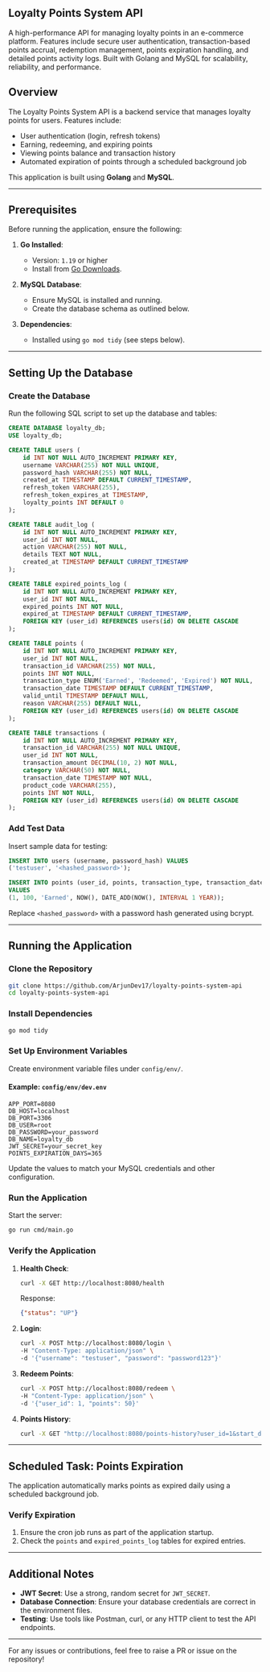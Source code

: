 ## Loyalty Points System API
A high-performance API for managing loyalty points in an e-commerce platform. Features include secure user authentication, transaction-based points accrual, redemption management, points expiration handling, and detailed points activity logs. Built with Golang and MySQL for scalability, reliability, and performance.
## Overview
The Loyalty Points System API is a backend service that manages loyalty points for users. Features include:

- User authentication (login, refresh tokens)
- Earning, redeeming, and expiring points
- Viewing points balance and transaction history
- Automated expiration of points through a scheduled background job

This application is built using **Golang** and **MySQL**.

---

## Prerequisites

Before running the application, ensure the following:

1. **Go Installed**:
   - Version: `1.19` or higher
   - Install from [Go Downloads](https://go.dev/dl/).

2. **MySQL Database**:
   - Ensure MySQL is installed and running.
   - Create the database schema as outlined below.

3. **Dependencies**:
   - Installed using `go mod tidy` (see steps below).

---

## Setting Up the Database

### Create the Database
Run the following SQL script to set up the database and tables:

```sql
CREATE DATABASE loyalty_db;
USE loyalty_db;

CREATE TABLE users (
    id INT NOT NULL AUTO_INCREMENT PRIMARY KEY,
    username VARCHAR(255) NOT NULL UNIQUE,
    password_hash VARCHAR(255) NOT NULL,
    created_at TIMESTAMP DEFAULT CURRENT_TIMESTAMP,
    refresh_token VARCHAR(255),
    refresh_token_expires_at TIMESTAMP,
    loyalty_points INT DEFAULT 0
);

CREATE TABLE audit_log (
    id INT NOT NULL AUTO_INCREMENT PRIMARY KEY,
    user_id INT NOT NULL,
    action VARCHAR(255) NOT NULL,
    details TEXT NOT NULL,
    created_at TIMESTAMP DEFAULT CURRENT_TIMESTAMP
);

CREATE TABLE expired_points_log (
    id INT NOT NULL AUTO_INCREMENT PRIMARY KEY,
    user_id INT NOT NULL,
    expired_points INT NOT NULL,
    expired_at TIMESTAMP DEFAULT CURRENT_TIMESTAMP,
    FOREIGN KEY (user_id) REFERENCES users(id) ON DELETE CASCADE
);

CREATE TABLE points (
    id INT NOT NULL AUTO_INCREMENT PRIMARY KEY,
    user_id INT NOT NULL,
    transaction_id VARCHAR(255) NOT NULL,
    points INT NOT NULL,
    transaction_type ENUM('Earned', 'Redeemed', 'Expired') NOT NULL,
    transaction_date TIMESTAMP DEFAULT CURRENT_TIMESTAMP,
    valid_until TIMESTAMP DEFAULT NULL,
    reason VARCHAR(255) DEFAULT NULL,
    FOREIGN KEY (user_id) REFERENCES users(id) ON DELETE CASCADE
);

CREATE TABLE transactions (
    id INT NOT NULL AUTO_INCREMENT PRIMARY KEY,
    transaction_id VARCHAR(255) NOT NULL UNIQUE,
    user_id INT NOT NULL,
    transaction_amount DECIMAL(10, 2) NOT NULL,
    category VARCHAR(50) NOT NULL,
    transaction_date TIMESTAMP NOT NULL,
    product_code VARCHAR(255),
    points INT NOT NULL,
    FOREIGN KEY (user_id) REFERENCES users(id) ON DELETE CASCADE
);
```

### Add Test Data
Insert sample data for testing:

```sql
INSERT INTO users (username, password_hash) VALUES
('testuser', '<hashed_password>');

INSERT INTO points (user_id, points, transaction_type, transaction_date, valid_until)
VALUES
(1, 100, 'Earned', NOW(), DATE_ADD(NOW(), INTERVAL 1 YEAR));
```

Replace `<hashed_password>` with a password hash generated using bcrypt.

---

## Running the Application

### Clone the Repository
```bash
git clone https://github.com/ArjunDev17/loyalty-points-system-api
cd loyalty-points-system-api
```

### Install Dependencies
```bash
go mod tidy
```

### Set Up Environment Variables
Create environment variable files under `config/env/`.

#### Example: `config/env/dev.env`
```env
APP_PORT=8080
DB_HOST=localhost
DB_PORT=3306
DB_USER=root
DB_PASSWORD=your_password
DB_NAME=loyalty_db
JWT_SECRET=your_secret_key
POINTS_EXPIRATION_DAYS=365
```

Update the values to match your MySQL credentials and other configuration.

### Run the Application
Start the server:
```bash
go run cmd/main.go
```

### Verify the Application
1. **Health Check**:
   ```bash
   curl -X GET http://localhost:8080/health
   ```
   Response:
   ```json
   {"status": "UP"}
   ```

2. **Login**:
   ```bash
   curl -X POST http://localhost:8080/login \
   -H "Content-Type: application/json" \
   -d '{"username": "testuser", "password": "password123"}'
   ```

3. **Redeem Points**:
   ```bash
   curl -X POST http://localhost:8080/redeem \
   -H "Content-Type: application/json" \
   -d '{"user_id": 1, "points": 50}'
   ```

4. **Points History**:
   ```bash
   curl -X GET "http://localhost:8080/points-history?user_id=1&start_date=2023-01-01&end_date=2023-12-31&transaction_type=Earned"
   ```

---

## Scheduled Task: Points Expiration

The application automatically marks points as expired daily using a scheduled background job.

### Verify Expiration
1. Ensure the cron job runs as part of the application startup.
2. Check the `points` and `expired_points_log` tables for expired entries.

---

## Additional Notes

- **JWT Secret**: Use a strong, random secret for `JWT_SECRET`.
- **Database Connection**: Ensure your database credentials are correct in the environment files.
- **Testing**: Use tools like Postman, curl, or any HTTP client to test the API endpoints.

---

For any issues or contributions, feel free to raise a PR or issue on the repository!
